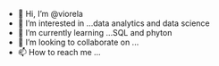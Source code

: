 - 👋 Hi, I’m @viorela
- 👀 I’m interested in ...data analytics and data science
- 🌱 I’m currently learning ...SQL and phyton
- 💞️ I’m looking to collaborate on ...
- 📫 How to reach me ...

<!---
Viorela25/Viorela25 is a ✨ special ✨ repository because its `README.md` (this file) appears on your GitHub profile.
You can click the Preview link to take a look at your changes.
--->
